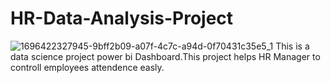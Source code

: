 # HR-Data-Analysis-Project
![1696422327945-9bff2b09-a07f-4c7c-a94d-0f70431c35e5_1](https://github.com/josh874/HR-Data-Analysis-Project/assets/82136125/b5c9f2a3-5f71-4ef3-aa9d-0ecd4f150d24)
This is a data science project power bi Dashboard.This project helps HR Manager to controll employees attendence easly.
